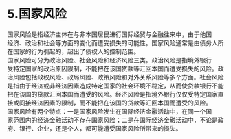 # 5.国家风险

国家风险是指经济主体在与非本国居民进行国际经贸与金融往来中，由于他国<br />
    经济、政治和社会等方面的变化而遭受损失的可能性。国家风险通常是由债务人所<br />
    在国家的行为引起的，超出了债权人的控制范围。<br />
    国家风险可分为政治风险、社会风险和经济风险三类。政治风险是指境外银行<br />
    受特定国家的政治原因限制，不能把在该国贷款等汇回本国而遭受损失的风险。政<br />
    治风险包括政权风险、政局风险、政策风险和对外关系风险等多个方面。社会风险<br />
    是指由于经济或非经济因素造成特定国家的社会环境不稳定，从而使贷款银行不能<br />
    把在该国的贷款汇回本国而遭受的风险。经济风险是指境外银行仅仅受特定国家直<br />
    接或间接经济因素的限制，而不能把在该国的贷款等汇回本国而遭受的风险。<br />
    国家风险有两个特点：一是国家风险发生在国际经济金融活动中，在同一个国<br />
    家范围内的经济金融活动不存在国家风险；二是在国际经济金融活动中，不论是政<br />
  府、银行、企业，还是个人，都可能遭受国家风险所带来的损失。